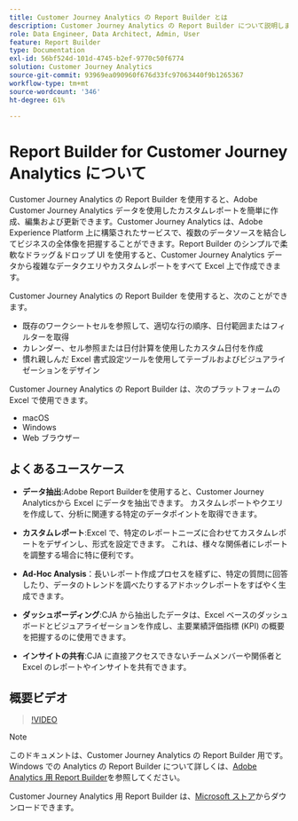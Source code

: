 ```yaml
---
title: Customer Journey Analytics の Report Builder とは
description: Customer Journey Analytics の Report Builder について説明します
role: Data Engineer, Data Architect, Admin, User
feature: Report Builder
type: Documentation
exl-id: 56bf524d-101d-4745-b2ef-9770c50f6774
solution: Customer Journey Analytics
source-git-commit: 93969ea090960f676d33fc97063440f9b1265367
workflow-type: tm+mt
source-wordcount: '346'
ht-degree: 61%

---
```


# Report Builder for Customer Journey Analytics について

Customer Journey Analytics の Report Builder を使用すると、Adobe Customer Journey Analytics データを使用したカスタムレポートを簡単に作成、編集および更新できます。Customer Journey Analytics は、Adobe Experience Platform 上に構築されたサービスで、複数のデータソースを結合してビジネスの全体像を把握することができます。Report Builder のシンプルで柔軟なドラッグ＆ドロップ UI を使用すると、Customer Journey Analytics データから複雑なデータクエリやカスタムレポートをすべて Excel 上で作成できます。

Customer Journey Analytics の Report Builder を使用すると、次のことができます。

- 既存のワークシートセルを参照して、適切な行の順序、日付範囲またはフィルターを取得
- カレンダー、セル参照または日付計算を使用したカスタム日付を作成
- 慣れ親しんだ Excel 書式設定ツールを使用してテーブルおよびビジュアライゼーションをデザイン

Customer Journey Analytics の Report Builder は、次のプラットフォームの Excel で使用できます。

- macOS
- Windows
- Web ブラウザー

## よくあるユースケース

- **データ抽出**:Adobe Report Builderを使用すると、Customer Journey Analyticsから Excel にデータを抽出できます。 カスタムレポートやクエリを作成して、分析に関連する特定のデータポイントを取得できます。

- **カスタムレポート**:Excel で、特定のレポートニーズに合わせてカスタムレポートをデザインし、形式を設定できます。 これは、様々な関係者にレポートを調整する場合に特に便利です。

- **Ad-Hoc Analysis**：長いレポート作成プロセスを経ずに、特定の質問に回答したり、データのトレンドを調べたりするアドホックレポートをすばやく生成できます。

- **ダッシュボーディング**:CJA から抽出したデータは、Excel ベースのダッシュボードとビジュアライゼーションを作成し、主要業績評価指標 (KPI) の概要を把握するのに使用できます。

- **インサイトの共有**:CJA に直接アクセスできないチームメンバーや関係者と Excel のレポートやインサイトを共有できます。

## 概要ビデオ

>[!VIDEO](https://video.tv.adobe.com/v/337569/?quality=12&learn=on)

>[!NOTE]
>
>このドキュメントは、Customer Journey Analytics の Report Builder 用です。Windows での Analytics の Report Builder について詳しくは、[Adobe Analytics 用 Report Builder](https://experienceleague.adobe.com/docs/analytics/analyze/report-builder/home.html?lang=ja)を参照してください。

Customer Journey Analytics 用 Report Builder は、[Microsoft ストア](https://www.microsoft.com/ja-jp/store/apps/windows)からダウンロードできます。
